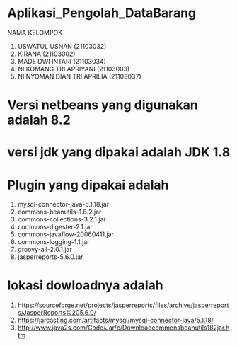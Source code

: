 # Aplikasi_Pengolah_DataBarang

NAMA KELOMPOK
1. USWATUL USNAN (21103032)
2. KIRANA (21103002)
3. MADE DWI INTARI (21103034)
4. NI KOMANG TRI APRIYANI (21103003)
5. NI NYOMAN DIAN TRI APRILIA (21103037) 

# Versi netbeans yang digunakan adalah 8.2
# versi jdk yang dipakai adalah JDK 1.8
# Plugin yang dipakai adalah 
 1. mysql-connector-java-5.1.18.jar
 2. commons-beanutils-1.8.2.jar
 3. commons-collections-3.2.1.jar
 4. commons-digester-2.1.jar
 5. commons-javaflow-20060411.jar
 6. commons-logging-1.1.jar
 7. groovy-all-2.0.1.jar
 8. jasperreports-5.6.0.jar
# lokasi dowloadnya adalah 
1. https://sourceforge.net/projects/jasperreports/files/archive/jasperreports/JasperReports%205.6.0/
2. https://jarcasting.com/artifacts/mysql/mysql-connector-java/5.1.18/
3. http://www.java2s.com/Code/Jar/c/Downloadcommonsbeanutils182jar.htm

